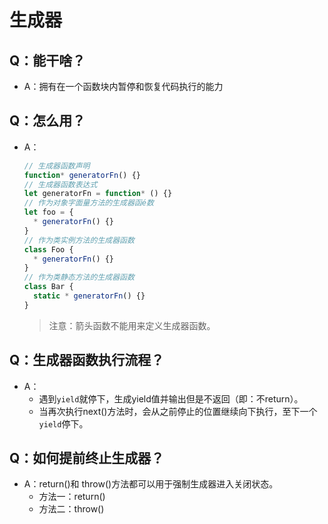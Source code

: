 # 生成器

## Q：能干啥？

* A：拥有在一个函数块内暂停和恢复代码执行的能力

## Q：怎么用？

* A：

  ````javascript
  // 生成器函数声明
  function* generatorFn() {}
  // 生成器函数表达式
  let generatorFn = function* () {}
  // 作为对象字面量方法的生成器函é数 
  let foo = {
    * generatorFn() {}
  }
  // 作为类实例方法的生成器函数 
  class Foo {
    * generatorFn() {}
  }
  // 作为类静态方法的生成器函数 
  class Bar {
    static * generatorFn() {}
  }
  ````

  > 注意：箭头函数不能用来定义生成器函数。

## Q：生成器函数执行流程？

* A：
  * 遇到`yield`就停下，生成yield值并输出但是不返回（即：不return）。
  * 当再次执行next()方法时，会从之前停止的位置继续向下执行，至下一个`yield`停下。

## Q：如何提前终止生成器？

* A：return()和 throw()方法都可以用于强制生成器进入关闭状态。
  * 方法一：return()
  * 方法二：throw()